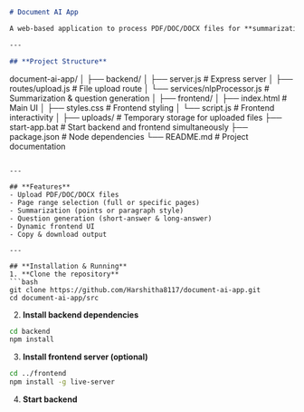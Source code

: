 ```markdown
# Document AI App

A web-based application to process PDF/DOC/DOCX files for **summarization** and **question generation** using NLP.

---

## **Project Structure**
```

document-ai-app/
│
├── backend/
│   ├── server.js              # Express server
│   ├── routes/upload.js       # File upload route
│   └── services/nlpProcessor.js # Summarization & question generation
│
├── frontend/
│   ├── index.html             # Main UI
│   ├── styles.css             # Frontend styling
│   └── script.js              # Frontend interactivity
│
├── uploads/                   # Temporary storage for uploaded files
├── start-app.bat              # Start backend and frontend simultaneously
├── package.json               # Node dependencies
└── README.md                  # Project documentation

````

---

## **Features**
- Upload PDF/DOC/DOCX files
- Page range selection (full or specific pages)
- Summarization (points or paragraph style)
- Question generation (short-answer & long-answer)
- Dynamic frontend UI
- Copy & download output

---

## **Installation & Running**
1. **Clone the repository**
```bash
git clone https://github.com/Harshitha8117/document-ai-app.git
cd document-ai-app/src
````

2. **Install backend dependencies**

```bash
cd backend
npm install
```

3. **Install frontend server (optional)**

```bash
cd ../frontend
npm install -g live-server
```

4. **Start backend**

```bash
cd ../backend
node server.js
```

5. **Start frontend**

```bash
cd ../frontend
live-server
```

6. Open your browser → interact with the app: upload, summarize, generate questions.

---

## **Usage**

1. Upload a PDF or DOC/DOCX file.
2. Select page range (optional).
3. Choose action: Summarize or Generate Questions.
4. Choose summary style if summarizing (points/paragraph).
5. View, copy, or download results.

---

## **License**

MIT License

````

---

Once you add these files:  

```powershell
git add .gitignore README.md
git commit -m "Add gitignore and professional README"
git push
````


